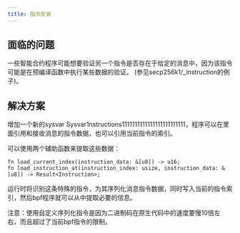 ```yaml
---
title: 指令反省
---
```


## 面临的问题

一些智能合约程序可能想要验证另一个指令是否存在于给定的消息中，因为该指令可能是在预编译函数中执行某些数据的验证。 (参见secp256k1/_instruction的例子)。

## 解决方案

增加一个新的sysvar Sysvar1nstructions1111111111111111111111111，程序可以在里面引用和接收消息的指令数据，也可以引用当前指令的索引。

可以使用两个辅助函数来提取这些数据：

```
fn load_current_index(instruction_data: &[u8]) -> u16;
fn load_instruction_at(instruction_index: usize, instruction_data: &[u8]) -> Result<Instruction>;
```

运行时将识别这条特殊的指令，为其序列化消息指令数据，同时写入当前的指令索引，然后bpf程序就可以从中提取必要的信息。

注意：使用自定义序列化指令是因为二进制码在原生代码中的速度要慢10倍左右，而且超过了当前bpf指令的限制。
